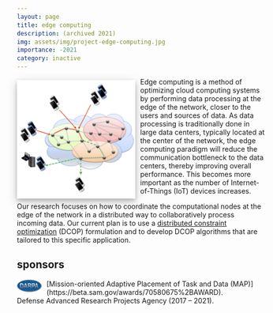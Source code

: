 ```yaml
---
layout: page
title: edge computing
description: (archived 2021)
img: assets/img/project-edge-computing.jpg
importance: -2021
category: inactive
---
```


<img style="float: left; margin: 5px 10px 5px 0px; width: 240px; box-shadow: 0 4px 8px 0 rgba(0, 0, 0, 0.2), 0 6px 20px 0 rgba(0, 0, 0, 0.19);" src="/assets/img/project-edge-computing.jpg">
Edge computing is a method of optimizing cloud computing systems by performing data processing at the edge of the network, closer to the users and sources of data. As data processing is traditionally done in large data centers, typically located at the center of the network, the edge computing paradigm will reduce the communication bottleneck to the data centers, thereby improving overall performance. This becomes more important as the number of Internet-of-Things (IoT) devices increases.

Our research focuses on how to coordinate the computational nodes at the edge of the network in a distributed way to collaboratively process incoming data. Our current plan is to use a [distributed constraint optimization](projects/dcop/) (DCOP) formulation and to develop DCOP algorithms that are tailored to this specific application.

<h2>sponsors</h2>

<p></p>

<img style="float: left; margin: 0px 10px 0px 0px;" src="/assets/img/darpa.jpg" width="50px">
[Mission-oriented Adaptive Placement of Task and Data (MAP)](https://beta.sam.gov/awards/70580675%2BAWARD).<br/>
Defense Advanced Research Projects Agency (2017 – 2021).

